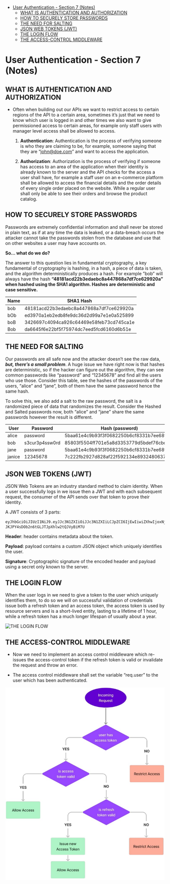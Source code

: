 - [User Authentication - Section 7 (Notes)](#user-authentication---section-7-notes)
  - [WHAT IS AUTHENTICATION AND AUTHORIZATION](#what-is-authentication-and-authorization)
  - [HOW TO SECURELY STORE PASSWORDS](#how-to-securely-store-passwords)
  - [THE NEED FOR SALTING](#the-need-for-salting)
  - [JSON WEB TOKENS (JWT)](#json-web-tokens-jwt)
  - [THE LOGIN FLOW](#the-login-flow)
  - [THE ACCESS-CONTROL MIDDLEWARE](#the-access-control-middleware)

# User Authentication - Section 7 (Notes)

## WHAT IS AUTHENTICATION AND AUTHORIZATION

- Often when building out our APIs we want to restrict access to certain regions of the API to a certain area, sometimes it’s just that we need to know which user is logged in and other times we also want to give permissioned access to certain areas, for example only staff users with manager level access shall be allowed to access.

  1. **Authentication**: Authentication is the process of verifying someone is who they are claiming to be, for example, someone saying that they are “john@doe.com” and want to access the application.

  2. **Authorization**: Authorization is the process of verifying if someone has access to an area of the application when their identity is already known to the server and the API checks for the access a user shall have, for example a staff user on an e-commerce platform shall be allowed to access the financial details and the order details of every single order placed on the website. While a regular user shall only be able to see their orders and browse the product catalog.

## HOW TO SECURELY STORE PASSWORDS

Passwords are extremely confidential information and shall never be stored in plain text, as if at any time the data is leaked, or a data-breach occurs the attacker cannot take the passwords stolen from the database and use that on other websites a user may have accounts on.

**So… what do we do?**

The answer to this question lies in fundamental cryptography, a key fundamental of cryptography is hashing, in a hash, a piece of data is taken, and the algorithm deterministically produces a hash. For example ”bob” will always have the hash **“48181acd22b3edaebc8a447868a7df7ce629920a” when hashed using the SHA1 algorithm. Hashes are deterministic and case sensitive.**

| Name | SHA1 Hash                                |
| ---- | ---------------------------------------- |
| bob  | 48181acd22b3edaebc8a447868a7df7ce629920a |
| bOb  | ed3970a1eb2edb8fe9dc36d2d99a7e1e0a525899 |
| boB  | 3426697c4094ca926c64469e58feb73cd745ca1e |
| Bob  | da6645f6e22bf5f75974dc7eed5fcd6160d6b51e |

## THE NEED FOR SALTING

Our passwords are all safe now and the attacker doesn’t see the raw data, ***but, there’s a small problem***. A huge issue we have right now is that hashes are deterministic, so if the hacker can figure out the algorithm, they can see common passwords like “password” and “12345678” and find all the users who use those. Consider this table, see the hashes of the passwords of the users, “alice” and “jane”, both of them have the same password hence the same hash.

To solve this, we also add a salt to the raw password, the salt is a randomized piece of data that randomizes the result. Consider the Hashed and Salted passwords now, both “alice” and “jane” share the same passwords however the result is different.

| User   | Password       | Hash (password)                          | Hash + Salt (password)                                       |
| ------ | -------------- | ---------------------------------------- | ------------------------------------------------------------ |
| alice  | password       | 5baa61e4c9b93f3f0682250b6cf8331b7ee68fd8 | $2a$10$dIzMspeRn.yhupduZS2adubKnhuUdlTfYVJBi0NtV/DdO/G8A/HPO |
| bob    | s3cur3p4ssw0rd | 85803f5504ff701e5a8d3353779d5bdef76cbc2f | $2a$10$/o6zn.ZZO7azk3OPbzO2i.kwBRu9Gw8jG/Pl04ADTr/YE65fuLi1K |
| jane   | password       | 5baa61e4c9b93f3f0682250b6cf8331b7ee68fd8 | $2a$10$DvD.8jL/GBtsu8GX1VcovOSg34JqFhFr6sPuT2Go3MHe4dEK4VHKC |
| janice | 12345678       | 7c222fb2927d828af22f592134e8932480637c0d | $2a$10$2x9xOYrl/HEQ/KUQWIRYn.p8oq9KU9SHQwNvR9eMU36s5b.EwWEnS |

## JSON WEB TOKENS (JWT)

JSON Web Tokens are an industry standard method to claim identity. When a user successfully logs in we issue then a JWT and with each subsequent request, the consumer of the API sends over that token to prove their identity.

A JWT consists of 3 parts:

```jwt
eyJhbGciOiJIUzI1NiJ9.eyJJc3N1ZXIiOiJJc3N1ZXIiLCJpZCI6IjEwIiwiZXhwIjoxNjcxNjA3NjQwLCJpYXQiOjE2NzE2MDc2NDB9.jA3JiiJ-JKJPY4sDOb2n6tGLJTJpXhlw2tQJVyBiM7U
```

**Header**: header contains metadata about the token.

**Payload**: payload contains a custom JSON object which uniquely identifies the user.

**Signature**: Cryptographic signature of the encoded header and payload using a secret only known to the server.

## THE LOGIN FLOW

When the user logs in we need to give a token to the user which uniquely identifies them, to do so we will on successful validation of credentials issue both a refresh token and an access token, the access token is used by resource servers and is a short-lived entity, lasting to a lifetime of 1 hour, while a refresh token has a much longer lifespan of usually about a year.

![THE LOGIN FLOW](https://blog.logrocket.com/wp-content/uploads/2021/09/access-token-diagram.png)

## THE ACCESS-CONTROL MIDDLEWARE

- Now we need to implement an access control middleware which re-issues the access-control token if the refresh token is valid or invalidate the request and throw an error.

- The access control middleware shall set the variable “req.user” to the user which has been authenticated.

![ACCESS-CONTROL MIDDLEWARE](07-flow-login.jpeg)
